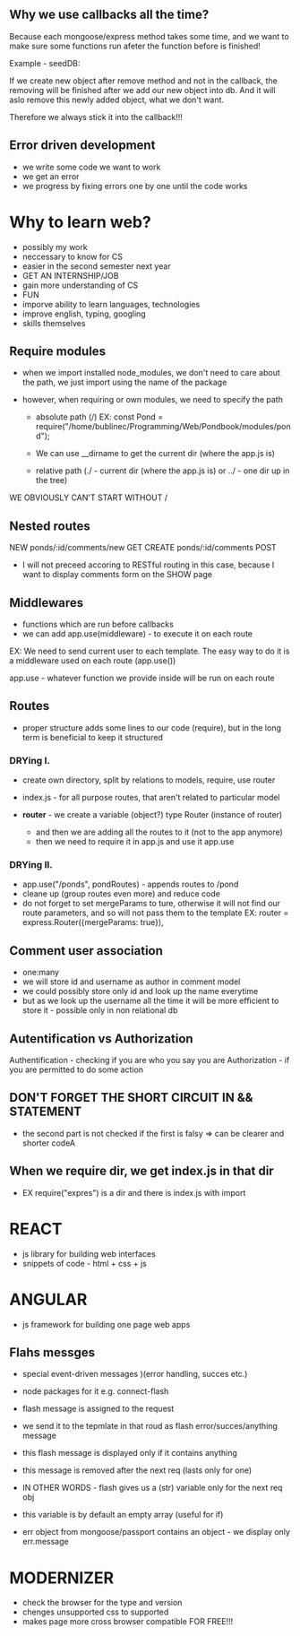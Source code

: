 ## Why we use callbacks all the time? 

Because each mongoose/express method takes some time,
and we want to make sure some functions run afeter 
the function before is finished!

Example - seedDB:

If we create new object after remove method and not in the callback,
the removing will be finished after we add our new object into db.
And it will aslo remove this newly added object, what we don't want.

Therefore we always stick it into the callback!!!

## Error driven development
- we write some code we want to work
- we get an error
- we progress by fixing errors one by one until the code works

# Why to learn web?

- possibly my work
- neccessary to know for CS
- easier in the second semester next year
- GET AN INTERNSHIP/JOB
- gain more understanding of CS
- FUN
- imporve ability to learn languages, technologies
- improve english, typing, googling
- skills themselves

## Require modules

- when we import installed node_modules, we don't need to care about the path, we just import using the name of the package

- however, when requiring or own modules, we need to specify the path
    * absolute path (/)
    EX: 
    const Pond = require("/home/bublinec/Programming/Web/Pondbook/modules/pond");

    * We can use __dirname to get the current dir (where the app.js is)

    * relative path (./ - current dir (where the app.js is) or ../ - one dir up in the tree)

WE OBVIOUSLY CAN'T START WITHOUT /

## Nested routes

NEW     ponds/:id/comments/new          GET
CREATE  ponds/:id/comments              POST

- I will not preceed accoring to RESTful routing in this case, because I want to display comments form on the SHOW page

## Middlewares

- functions which are run before callbacks
- we can add app.use(middleware) - to execute it on each route

EX:
We need to send current user to each template.
The easy way to do it is a middleware used on each route (app.use())

app.use - whatever function we provide inside will be run on each route

## Routes

- proper structure adds some lines to our code (require), but in the long term is beneficial to keep it structured

### DRYing I.

- create own directory, split by relations to models, require, use router
- index.js - for all purpose routes, that aren't related to particular model

- **router** - we create a variable (object?) type Router (instance of router)
    - and then we are adding all the routes to it (not to the app anymore)
    - then we need to require it in app.js and use it app.use

### DRYing II.
- app.use("/ponds", pondRoutes) - appends routes to /pond
- cleane up (group routes even more) and reduce code
- do not forget to set mergeParams to ture, otherwise it will not find our route parameters, and so will not pass them to the template
EX: router = express.Router({mergeParams: true}),

## Comment user association
- one:many
- we will store id and username as author in comment model
- we could possibly store only id and look up the name everytime
- but as we look up the username all the time it will be more efficient to store it - possible only in non relational db

## Autentification vs Authorization

Authentification - checking if you are who you say you are
Authorization - if you are permitted to do some action

## DON'T FORGET THE SHORT CIRCUIT IN && STATEMENT
- the second part is not checked if the first is falsy =>
can be clearer and shorter codeA

## When we require dir, we get index.js in that dir 
- EX require("expres") is a dir and there is index.js with import

# REACT
- js library for building web interfaces 
- snippets of code - html + css + js

# ANGULAR
- js framework for building one page web apps

## Flahs messges
- special event-driven messages )(error handling, succes etc.)
- node packages for it e.g. connect-flash
- flash message is assigned to the request
- we send it to the tepmlate in that roud as flash error/succes/anything message
- this flash message is displayed only if it contains anything
- this message is removed after the next req (lasts only for one)

- IN OTHER WORDS - flash gives us a (str) variable only for the next req obj
- this variable is by default an empty array (useful for if)
- err object from mongoose/passport contains an object - we display only err.message

# MODERNIZER
- check the browser for the type and version
- chenges unsupported css to supported
- makes page more cross browser compatible FOR FREE!!!